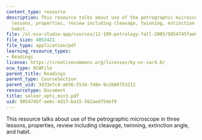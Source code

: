 ```yaml
---
content_type: resource
description: This resource talks about use of the petrographic microscope in three
  lessons, properties, review including cleavage, twinning, extinction angle, and
  habit.
file: /ol-ocw-studio-app/courses/12-109-petrology-fall-2005/9054745fae6c4d17ba15582aed75def9_selver_opti_min3.pdf
file_size: 4053421
file_type: application/pdf
learning_resource_types:
- Readings
license: https://creativecommons.org/licenses/by-nc-sa/4.0/
ocw_type: OCWFile
parent_title: Readings
parent_type: CourseSection
parent_uid: 3d33e7cd-a656-5534-f48e-9c2688753212
resourcetype: Document
title: selver_opti_min3.pdf
uid: 9054745f-ae6c-4d17-ba15-582aed75def9
---
```

This resource talks about use of the petrographic microscope in three lessons, properties, review including cleavage, twinning, extinction angle, and habit.